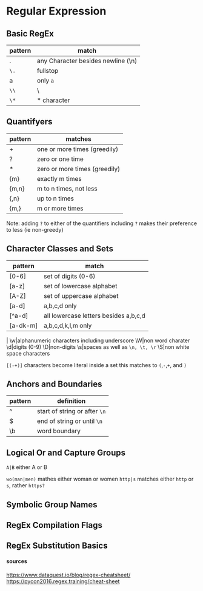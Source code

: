 # Regular Expression

## Basic RegEx
pattern|match
---|---
.|any Character besides newline (\n)
`\.`| fullstop
a|only `a`
`\\`| \
`\*`|* character

## Quantifyers
pattern|matches
---|---
+| one or more times (greedily)
?| zero or one time
*| zero or more times (greedily)
{m}| exactly m times
{m,n}| m to n times, not less
{,n}| up to n times
{m,}| m or more times

Note: adding `?` to either of the quantifiers including `?` makes their preference to less (ie non-greedy)

## Character Classes and Sets
pattern|match
---|---
[0-6]|set of digits (0-6)
[a-z]|set of lowercase alphabet
[A-Z]|set of uppercase alphabet
[a-d]|a,b,c,d only
[^a-d]|all lowercase letters besides a,b,c,d
[a-dk-m]|a,b,c,d,k,l,m only
|
\w|alphanumeric characters including underscore
\W|non word charater
\d|digits (0-9)
\D|non-digits
\s|spaces as well as `\n, \t, \r`
\S|non white space characters

`[(-+)]` characters become literal inside a set this matches to `(`,`-`,`+`, and `)`
## Anchors and Boundaries
pattern|definition
---|---
^|start of string or after `\n`
$|end of string or until `\n`
\b|word boundary

## Logical Or and Capture Groups
`A|B` either A or B

`wo(man|men)` mathes either woman or women
`http|s` matches either `http` or `s`, rather `https?`

## Symbolic Group Names

## RegEx Compilation Flags


## RegEx Substitution Basics

#### sources
https://www.dataquest.io/blog/regex-cheatsheet/
https://pycon2016.regex.training/cheat-sheet

